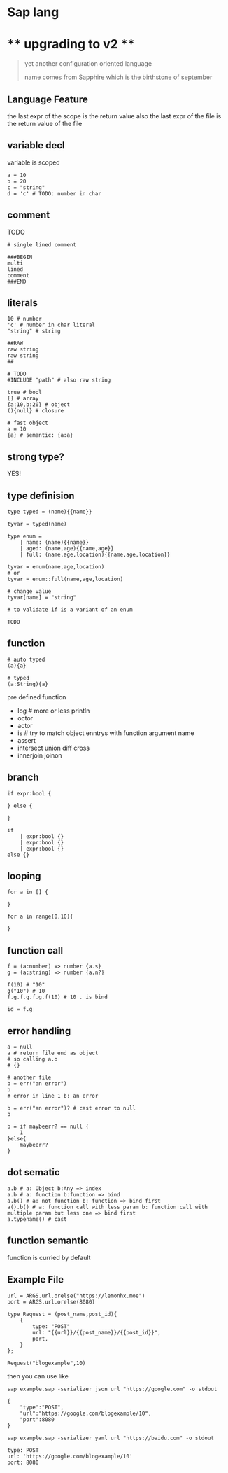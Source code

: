 # Sap lang
# ** upgrading to v2 **
> yet another configuration oriented language
> 
> name comes from Sapphire which is the birthstone of september

## Language Feature
the last expr of the scope is the return value
also the last expr of the file is the return value of the file

## variable decl
variable is scoped
```
a = 10
b = 20
c = "string"
d = 'c' # TODO: number in char 
```

## comment
TODO
```
# single lined comment

###BEGIN
multi
lined 
comment
###END
```

## literals
```
10 # number
'c' # number in char literal
"string" # string

##RAW
raw string
raw string
##

# TODO
#INCLUDE "path" # also raw string

true # bool
[] # array
{a:10,b:20} # object
(){null} # closure

# fast object
a = 10
{a} # semantic: {a:a}
```

## strong type?
YES!

## type definision
```
type typed = (name){{name}}

tyvar = typed(name)

type enum = 
    | name: (name){{name}}
    | aged: (name,age){{name,age}}
    | full: (name,age,location){{name,age,location}}

tyvar = enum(name,age,location)
# or
tyvar = enum::full(name,age,location)

# change value
tyvar[name] = "string"

# to validate if is a variant of an enum

TODO
```

## function
```
# auto typed
(a){a}

# typed
(a:String){a}
```

pre defined function
- log # more or less println
- octor
- actor
- is # try to match object enntrys with function argument name
- assert
- intersect union diff cross
- innerjoin  joinon


## branch
```
if expr:bool {

} else {

}

if
    | expr:bool {}
    | expr:bool {}
    | expr:bool {}
else {}
```

## looping
```
for a in [] {

}

for a in range(0,10){

}
```

## function call
```
f = (a:number) => number {a.s}
g = (a:string) => number {a.n?}

f(10) # "10"
g("10") # 10
f.g.f.g.f.g.f(10) # 10 . is bind

id = f.g
```

## error handling
```
a = null
a # return file end as object
# so calling a.o
# {}

# another file
b = err("an error")
b
# error in line 1 b: an error

b = err("an error")? # cast error to null
b

b = if maybeerr? == null {
    1
}else{
    maybeerr?
}
```

## dot sematic
```
a.b # a: Object b:Any => index
a.b # a: function b:function => bind
a.b() # a: not function b: function => bind first
a().b() # a: function call with less param b: function call with multiple param but less one => bind first
a.typename() # cast 
```

## function semantic
function is curried by default

## Example File
```
url = ARGS.url.orelse("https://lemonhx.moe")
port = ARGS.url.orelse(8080)

type Request = (post_name,post_id){
    {
        type: "POST"
        url: "{{url}}/{{post_name}}/{{post_id}}",
        port,
    }
};

Request("blogexample",10)
```

then you can use like

```
sap example.sap -serializer json url "https://google.com" -o stdout

{
    "type":"POST",
    "url":"https://google.com/blogexample/10",
    "port":8080
}

sap example.sap -serializer yaml url "https://baidu.com" -o stdout

type: POST
url: 'https://google.com/blogexample/10'
port: 8080
```
